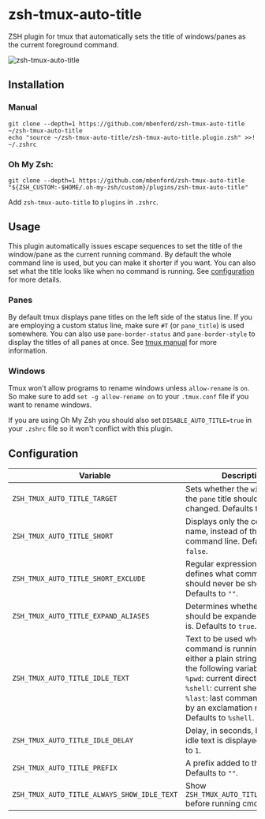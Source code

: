 # zsh-tmux-auto-title

ZSH plugin for tmux that automatically sets the title of windows/panes as the current foreground command.

![zsh-tmux-auto-title](zsh-tmux-auto-title.gif)

## Installation

### Manual

```
git clone --depth=1 https://github.com/mbenford/zsh-tmux-auto-title ~/zsh-tmux-auto-title
echo "source ~/zsh-tmux-auto-title/zsh-tmux-auto-title.plugin.zsh" >>! ~/.zshrc
```

### Oh My Zsh:

```
git clone --depth=1 https://github.com/mbenford/zsh-tmux-auto-title "${ZSH_CUSTOM:-$HOME/.oh-my-zsh/custom}/plugins/zsh-tmux-auto-title"

```

Add `zsh-tmux-auto-title` to `plugins` in `.zshrc`.

## Usage

This plugin automatically issues escape sequences to set the title of the window/pane as the current running command. By default the whole command line is used, but you can make it shorter if you want. You can also set what the title looks like when no command is running. See [configuration](#configuration) for more details.

### Panes

By default tmux displays pane titles on the left side of the status line. If you are employing a custom status line, make sure `#T` (or `pane_title`) is used somewhere. You can also use `pane-border-status` and `pane-border-style` to display the titles of all panes at once. See [tmux manual](https://www.man7.org/linux/man-pages/man1/tmux.1.html) for more information.

### Windows

Tmux won't allow programs to rename windows unless `allow-rename` is `on`. So make sure to add `set -g allow-rename on` to your `.tmux.conf` file if you want to rename windows.

If you are using Oh My Zsh you should also set `DISABLE_AUTO_TITLE=true` in your `.zshrc` file so it won't conflict with this plugin.

## Configuration


| Variable | Description |
|-|-|
| `ZSH_TMUX_AUTO_TITLE_TARGET` | Sets whether the `window` title or the `pane` title should be changed. Defaults to `pane`. |
| `ZSH_TMUX_AUTO_TITLE_SHORT` | Displays only the command name, instead of the full command line. Defaults to `false`. |
| `ZSH_TMUX_AUTO_TITLE_SHORT_EXCLUDE` | Regular expression that defines what commands should never be shortened. Defaults to `""`. |
| `ZSH_TMUX_AUTO_TITLE_EXPAND_ALIASES` | Determines whether aliases should be expanded or kept as is. Defaults to `true`. |
| `ZSH_TMUX_AUTO_TITLE_IDLE_TEXT` | Text to be used when no command is running. It can be either a plain string or one of the following variables: <br>`%pwd`: current directory; <br>`%shell`: current shell;<br>`%last`: last command, prefixed by an exclamation mark.<br>Defaults to `%shell`. |
| `ZSH_TMUX_AUTO_TITLE_IDLE_DELAY` | Delay, in seconds, before the idle text is displayed. Defaults to `1`. |
| `ZSH_TMUX_AUTO_TITLE_PREFIX` | A prefix added to the title, Defaults to `""`. |
| `ZSH_TMUX_AUTO_TITLE_ALWAYS_SHOW_IDLE_TEXT` | Show `ZSH_TMUX_AUTO_TITLE_IDLE_TEXT` before running cmd name.  |

